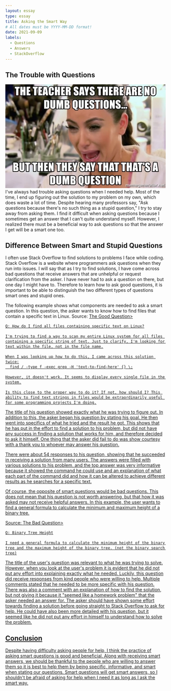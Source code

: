 ```yaml
---
layout: essay
type: essay
title: Asking the Smart Way
# All dates must be YYYY-MM-DD format!
date: 2021-09-09
labels:
  - Questions
  - Answers
  - StackOverflow
---
```


## The Trouble with Questions

<img class="ui medium right floated image" src="../images/dumbq.jpeg">
I've always had trouble asking questions when I needed help. Most of the time, I end up figuring out the solution to my problem on my own, which does waste a lot of time. Despite hearing many professors say, "Ask questions because there's no such thing as a stupid question," I try to stay away from asking them. I find it difficult when asking questions because I sometimes get an answer that I can't quite understand myself. However, I realized there must be a beneficial way to ask questions so that the answer I get will be a smart one too.

## Difference Between Smart and Stupid Questions

I often use Stack Overflow to find solutions to problems I face while coding. Stack Overflow is a website where programmers ask questions when they run into issues. I will say that as I try to find solutions, I have come across bad questions that receive answers that are unhelpful or request clarification from the asker. I have never had to ask a question on there, but one day I might have to. Therefore to learn how to ask good questions, it is important to be able to distinguish the two different types of questions smart ones and stupid ones.


The following example shows what components are needed to ask a smart question. In this question, the asker wants to know how to find files that contain a specific text in Linux.
Source: <a href="https://stackoverflow.com/questions/16956810/how-do-i-find-all-files-containing-specific-text-on-linux/16957078#16957078"><i class="large stack overflow icon"></i> The Good Question>

```
Q: How do I find all files containing specific text on Linux?

I'm trying to find a way to scan my entire Linux system for all files containing a specific string of text. Just to clarify, I'm looking for text within the file, not in the file name.

When I was looking up how to do this, I came across this solution twice:
  find / -type f -exec grep -H 'text-to-find-here' {} \;

However, it doesn't work. It seems to display every single file in the system.

Is this close to the proper way to do it? If not, how should I? This ability to find text strings in files would be extraordinarily useful for some programming projects I'm doing.
```
 
The title of his question showed exactly what he was trying to figure out. In addition to this, the asker began his question by stating his goal. He then went into specifics of what he tried and the result he got. This shows that he has put in the effort to find a solution to his problem, but did not have any success in finding a solution that works for him, and therefore decided to ask it himself. One thing that the asker did fail to do was show courtesy with a thank you to whoever may answer his question.
 
There were about 54 responses to his question, showing that he succeeded in receiving a solution from many users. The answers were filled with various solutions to his problem, and the top answer was very informative because it showed the command he could use and an explanation of what each part of the command did and how it can be altered to achieve different results as he searches for a specific text. 

Of course, the opposite of smart questions would be bad questions. This does not mean that his question is not worth answering, but that how it was asked may not receive helpful answers. In this example, the user wants to find a general formula to calculate the minimum and maximum height of a binary tree.

Source: <a href="https://stackoverflow.com/questions/1951091/binary-tree-height"><i class="large stack overflow icon"></i> The Bad Question>
```
Q: Binary Tree Height

I need a general formula to calculate the minimum height of the binary tree and the maximum height of the binary tree. (not the binary search tree)
```
 
The title of the user's question was relevant to what he was trying to solve. However, when you look at the user's problem it is evident that he did not put any effort into explaining exactly what he needed. Luckily, this question did receive responses from kind people who were willing to help. Multiple comments stated that he needed to be more specific with his question. There was also a comment with an explanation of how to find the solution, but not giving it because it "seemed like a homework problem" that the asker needed an answer for. The asker should have shown some effort towards finding a solution before going straight to Stack Overflow to ask for help. He could have also been more detailed with his question, but it seemed like he did not put any effort in himself to understand how to solve the problem. 

## Conclusion

Despite having difficulty asking people for help, I think the practice of asking smart questions is good and beneficial. Along with receiving smart answers, we should be thankful to the people who are willing to answer them so it is best to help them by being specific, informative, and smart when stating our questions. Smart questions will get smart answers, so I shouldn't be afraid of asking for help when I need it as long as I ask the smart way.
